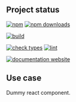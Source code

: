 <!-- !/usr/bin/env markdown
-*- coding: utf-8 -*-
region header
Copyright Torben Sickert (info["~at~"]torben.website) 16.12.2012

License
-------

This library written by Torben Sickert stand under a creative commons naming
3.0 unported license. See https://creativecommons.org/licenses/by/3.0/deed.de
endregion -->

Project status
--------------

[![npm](https://img.shields.io/npm/v/react-generic-dummy?color=%23d55e5d&label=npm%20package%20version&logoColor=%23d55e5d&style=for-the-badge)](https://www.npmjs.com/package/react-generic-dummy)
[![npm downloads](https://img.shields.io/npm/dy/react-generic-dummy.svg?style=for-the-badge)](https://www.npmjs.com/package/react-generic-dummy)

[![build](https://img.shields.io/github/actions/workflow/status/thaibault/react-generic-dummy/build.yaml?style=for-the-badge)](https://github.com/thaibault/react-generic-dummy/actions/workflows/build.yaml)

[![check types](https://img.shields.io/github/actions/workflow/status/thaibault/react-generic-dummy/check-types.yaml?label=check%20types&style=for-the-badge)](https://github.com/thaibault/react-generic-dummy/actions/workflows/check-types.yaml)
[![lint](https://img.shields.io/github/actions/workflow/status/thaibault/react-generic-dummy/lint.yaml?label=lint&style=for-the-badge)](https://github.com/thaibault/react-generic-dummy/actions/workflows/lint.yaml)

[![documentation website](https://img.shields.io/website-up-down-green-red/https/torben.website/react-generic-dummy.svg?label=documentation-website&style=for-the-badge)](https://torben.website/react-generic-dummy)

Use case
--------

Dummy react component.
